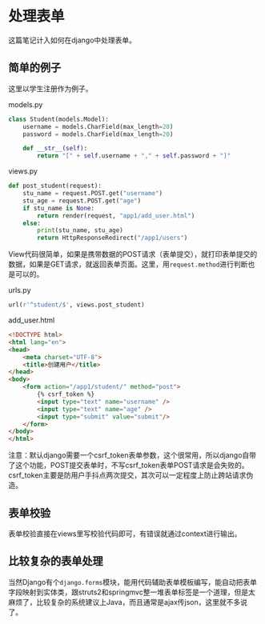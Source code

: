 # 处理表单

这篇笔记计入如何在django中处理表单。

## 简单的例子

这里以学生注册作为例子。

models.py
```python
class Student(models.Model):
	username = models.CharField(max_length=20)
	password = models.CharField(max_length=20)

	def __str__(self):
		return "[" + self.username + "," + self.password + "]"
```

views.py
```python
def post_student(request):
	stu_name = request.POST.get("username")
	stu_age = request.POST.get("age")
	if stu_name is None:
		return render(request, "app1/add_user.html")
	else:
		print(stu_name, stu_age)
		return HttpResponseRedirect("/app1/users")
```

View代码很简单，如果是携带数据的POST请求（表单提交），就打印表单提交的数据，如果是GET请求，就返回表单页面。这里，用`request.method`进行判断也是可以的。

urls.py
```python
url(r'^student/$', views.post_student)
```

add_user.html
```html
<!DOCTYPE html>
<html lang="en">
<head>
	<meta charset="UTF-8">
	<title>创建用户</title>
</head>
<body>
	<form action="/app1/student/" method="post">
		{% csrf_token %}
		<input type="text" name="username" />
		<input type="text" name="age" />
		<input type="submit" value="submit"/>
	</form>
</body>
</html>
```

注意：默认django需要一个csrf_token表单参数，这个很常用，所以django自带了这个功能，POST提交表单时，不写csrf_token表单POST请求是会失败的。csrf_token主要是防用户手抖点两次提交，其次可以一定程度上防止跨站请求伪造。

## 表单校验

表单校验直接在views里写校验代码即可，有错误就通过context进行输出。

## 比较复杂的表单处理

当然Django有个`django.forms`模块，能用代码辅助表单模板编写，能自动把表单字段映射到实体类，跟struts2和springmvc整一堆表单标签是一个道理，但是太麻烦了，比较复杂的系统建议上Java，而且通常是ajax传json，这里就不多说了。
